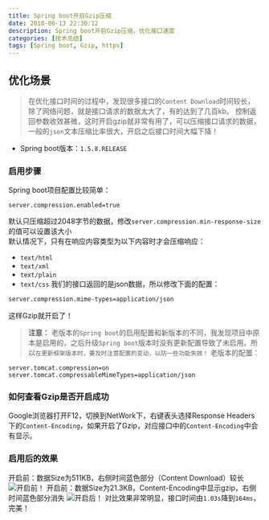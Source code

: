 ```yaml
---
title: Spring boot开启Gzip压缩
date: 2018-06-13 22:30:12
description: Spring boot开启Gzip压缩，优化接口速度
categories: [技术总结]
tags: [Spring boot, Gzip, https]
---
```


## 优化场景
> 在优化接口时间的过程中，发现很多接口的`Content Download`时间较长，除了网络问题，就是接口请求的数据太大了，有的达到了几百kb。
控制返回参数收效甚微，这时开启gzip就非常有用了，可以压缩接口请求的数据，一般的`json`文本压缩比率很大，开启之后接口时间大幅下降！

- Spring boot版本：`1.5.8.RELEASE`

### 启用步骤
Spring boot项目配置比较简单：
```properties
server.compression.enabled=true
```
默认只压缩超过2048字节的数据，修改`server.compression.min-response-size`的值可以设置该大小  
默认情况下，只有在响应内容类型为以下内容时才会压缩响应：
- `text/html`
- `text/xml`
- `text/plain`
- `text/css`
我们的接口返回的是json数据，所以修改下面的配置：
```bash
server.compression.mime-types=application/json
```
这样Gzip就开启了！
> **注意：** 老版本的`Spring boot`的启用配置和新版本的不同，我发现项目中原本是启用的，之后升级`Spring boot`版本时没有更新配置导致了未启用。所以`在更新框架版本时，要及时注意配置的变动，以防一些功能失效！`
> 老版本的配置：
```properties
server.tomcat.compression=on
server.tomcat.compressableMimeTypes=application/json
```

### 如何查看Gzip是否开启成功
Google浏览器打开F12，切换到NetWork下，右键表头选择Response Headers下的`Content-Encoding`，如果开启了Gzip，对应接口中的`Content-Encoding`中会有显示。

### 启用后的效果
开启前：数据Size为511KB，右侧时间蓝色部分（Content Download）较长
<img src="/images/gzip_1.png" title="开启前！">
开启前：数据Size为21.3KB，Content-Encoding中显示gzip，右侧时间蓝色部分消失
<img src="/images/gzip_2.png" title="开启后！">
对比效果非常明显，接口时间由`1.03s`降到`164ms`，完美！